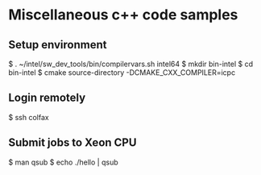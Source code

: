 # Miscellaneous c++ code samples

## Setup environment

   $ . ~/intel/sw_dev_tools/bin/compilervars.sh intel64
   $ mkdir bin-intel
   $ cd bin-intel
   $ cmake source-directory -DCMAKE_CXX_COMPILER=icpc

## Login remotely
   $ ssh colfax

## Submit jobs to Xeon CPU
   $ man qsub
   $ echo ./hello | qsub
